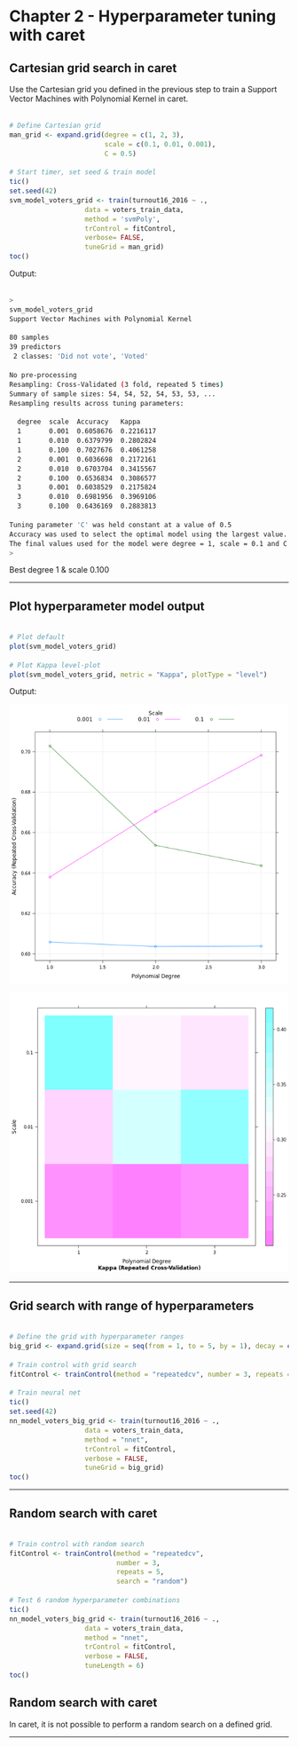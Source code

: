 # Chapter 2 - Hyperparameter tuning with caret
## Cartesian grid search in caret

Use the Cartesian grid you defined in the previous step to train a Support Vector Machines with Polynomial Kernel in caret.

```r

# Define Cartesian grid
man_grid <- expand.grid(degree = c(1, 2, 3), 
                        scale = c(0.1, 0.01, 0.001), 
                        C = 0.5)

# Start timer, set seed & train model
tic()
set.seed(42)
svm_model_voters_grid <- train(turnout16_2016 ~ ., 
                   data = voters_train_data, 
                   method = 'svmPoly', 
                   trControl = fitControl,
                   verbose= FALSE,
                   tuneGrid = man_grid)
toc()

```

Output:

```bash

>
svm_model_voters_grid
Support Vector Machines with Polynomial Kernel 

80 samples
39 predictors
 2 classes: 'Did not vote', 'Voted' 

No pre-processing
Resampling: Cross-Validated (3 fold, repeated 5 times) 
Summary of sample sizes: 54, 54, 52, 54, 53, 53, ... 
Resampling results across tuning parameters:

  degree  scale  Accuracy   Kappa    
  1       0.001  0.6058676  0.2216117
  1       0.010  0.6379799  0.2802824
  1       0.100  0.7027676  0.4061258
  2       0.001  0.6036698  0.2172161
  2       0.010  0.6703704  0.3415567
  2       0.100  0.6536834  0.3086577
  3       0.001  0.6038529  0.2175824
  3       0.010  0.6981956  0.3969106
  3       0.100  0.6436169  0.2883813

Tuning parameter 'C' was held constant at a value of 0.5
Accuracy was used to select the optimal model using the largest value.
The final values used for the model were degree = 1, scale = 0.1 and C = 0.5.
>

```

Best degree 1 & scale 0.100

***

## Plot hyperparameter model output

```r

# Plot default
plot(svm_model_voters_grid)

# Plot Kappa level-plot
plot(svm_model_voters_grid, metric = "Kappa", plotType = "level")

```

Output:

![ch2plot1](ch2plot1.png)

![ch2plot2](ch2plot2.png)

***

## Grid search with range of hyperparameters

```r

# Define the grid with hyperparameter ranges
big_grid <- expand.grid(size = seq(from = 1, to = 5, by = 1), decay = c(0, 1))

# Train control with grid search
fitControl <- trainControl(method = "repeatedcv", number = 3, repeats = 5, search = "grid")

# Train neural net
tic()
set.seed(42)
nn_model_voters_big_grid <- train(turnout16_2016 ~ ., 
                   data = voters_train_data, 
                   method = "nnet", 
                   trControl = fitControl,
                   verbose = FALSE,
                   tuneGrid = big_grid)
toc()

```

***

## Random search with caret

```r

# Train control with random search
fitControl <- trainControl(method = "repeatedcv",
                           number = 3,
                           repeats = 5,
                           search = "random")

# Test 6 random hyperparameter combinations
tic()
nn_model_voters_big_grid <- train(turnout16_2016 ~ ., 
                   data = voters_train_data, 
                   method = "nnet", 
                   trControl = fitControl,
                   verbose = FALSE,
                   tuneLength = 6)
toc()

```

## Random search with caret

In caret, it is not possible to perform a random search on a defined grid.

***



